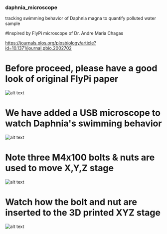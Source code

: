 ### daphnia_microscope
tracking swimming behavior of Daphnia magna to quantify polluted water  sample

#Inspired by FlyPi microscope of Dr. Andre Maria Chagas

https://journals.plos.org/plosbiology/article?id=10.1371/journal.pbio.2002702

# Before proceed, please have a good look of original FlyPi paper

![alt text](https://github.com/joyinstech/daphnia_microscope/blob/main/dr_chagas_paper.png)

# We have added a USB microscope to watch Daphnia's swimming behavior
![alt text](https://github.com/joyinstech/daphnia_microscope/blob/main/daphnia_scope1.png)

# Note three M4x100 bolts & nuts  are used to move X,Y,Z stage
![alt text](https://github.com/joyinstech/daphnia_microscope/blob/main/daphnia_scope_clear.png)

# Watch how the bolt and nut are inserted to the 3D printed XYZ stage
![alt text](https://github.com/joyinstech/daphnia_microscope/blob/main/daphnia_scope_M4x100_bolt.png)

